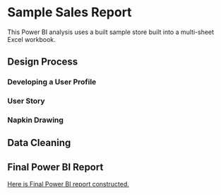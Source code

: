 # Sample Sales Report
This Power BI analysis uses a built sample store built into a multi-sheet Excel workbook.



## Design Process 

### Developing a User Profile



### User Story

### Napkin Drawing





## Data Cleaning



## Final Power BI Report

[Here is Final Power BI report constructed.](./sample-sale-analysis.pbix)